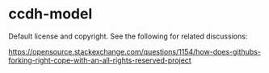 # ccdh-model

Default license and copyright. See the following for related discussions:

https://opensource.stackexchange.com/questions/1154/how-does-githubs-forking-right-cope-with-an-all-rights-reserved-project
